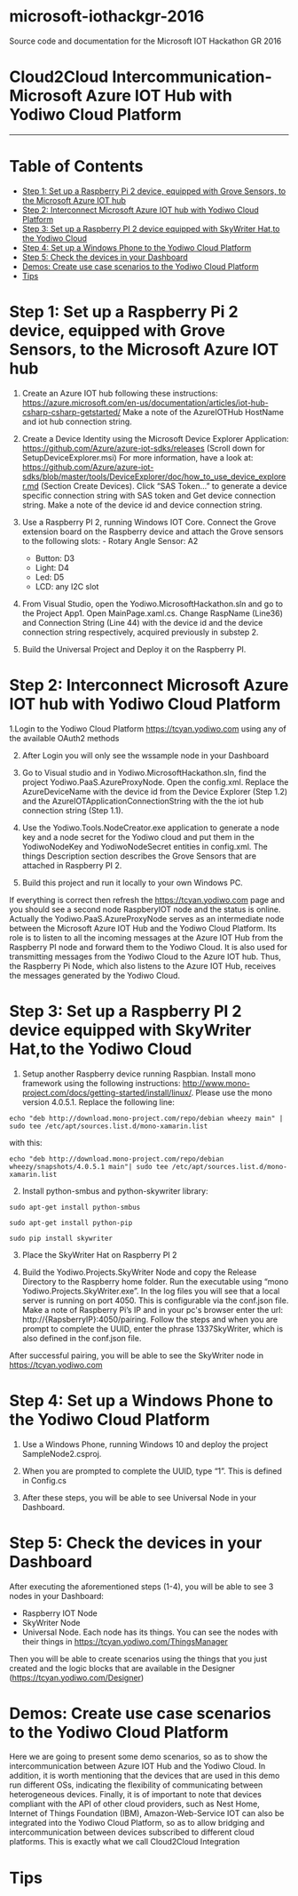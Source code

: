 # microsoft-iothackgr-2016
Source code and documentation for the Microsoft IOT Hackathon GR 2016

Cloud2Cloud Intercommunication- Microsoft Azure IOT Hub with Yodiwo Cloud Platform
===
---

# Table of Contents

-   [Step 1: Set up a Raspberry Pi 2 device, equipped with Grove Sensors, to the Microsoft Azure IOT hub](#Step-1)
-   [Step 2: Interconnect Microsoft Azure IOT hub with Yodiwo Cloud Platform](#Step-2)
-   [Step 3: Set up a Raspberry PI 2 device equipped with SkyWriter Hat,to the Yodiwo Cloud](#Step-3)
-   [Step 4: Set up a Windows Phone to the Yodiwo Cloud Platform](#Step-4)
-   [Step 5: Check the devices in your Dashboard](#Step-5)
-   [Demos: Create use case scenarios to the Yodiwo Cloud Platform](#Demos)
-   [Tips](#tips)

<a name="Step-1"></a>
# Step 1: Set up a Raspberry Pi 2 device, equipped with Grove Sensors, to the Microsoft Azure IOT hub

1. Create an Azure IOT hub following these instructions: 
https://azure.microsoft.com/en-us/documentation/articles/iot-hub-csharp-csharp-getstarted/
Make a note of the AzureIOTHub HostName and iot hub connection string.

2. Create a Device Identity using the Microsoft Device Explorer Application: https://github.com/Azure/azure-iot-sdks/releases
(Scroll down for SetupDeviceExplorer.msi)
For more information, have a look at: https://github.com/Azure/azure-iot-sdks/blob/master/tools/DeviceExplorer/doc/how_to_use_device_explorer.md (Section Create Devices).  Click “SAS Token...” to generate a device specific connection string with SAS token and Get device connection string. Make a note of the device id and device connection string.

3.	Use a Raspberry PI 2, running Windows IOT Core. Connect the Grove extension board on the Raspberry device and attach the Grove sensors to the following slots:
        - Rotary Angle Sensor: A2
	- Button: D3
	- Light: D4
	- Led: D5
	- LCD: any I2C slot

4.	From Visual Studio, open the Yodiwo.MicrosoftHackathon.sln and go to the Project App1. Open MainPage.xaml.cs. Change RaspName (Line36) and Connection String (Line 44) with the device id and the device connection string respectively, acquired previously in substep 2.
	
5.	Build the Universal Project and Deploy it on the Raspberry PI.





<a name="Step-2"></a>
# Step 2: Interconnect Microsoft Azure IOT hub with Yodiwo Cloud Platform

1.Login to the Yodiwo Cloud Platform https://tcyan.yodiwo.com using any of the available OAuth2 methods

2. After Login you will only see the wssample node in your Dashboard

3. Go to Visual studio and in Yodiwo.MicrosoftHackathon.sln, find the project Yodiwo.PaaS.AzureProxyNode. Open the config.xml. Replace the AzureDeviceName with the device id from the Device Explorer (Step 1.2) and the AzureIOTApplicationConnectionString with the the iot hub connection string (Step 1.1). 

4. Use the Yodiwo.Tools.NodeCreator.exe application to generate a node key and a node secret for the Yodiwo cloud and put them in the YodiwoNodeKey and YodiwoNodeSecret entities in config.xml. The things Description section describes the Grove Sensors that are attached in Raspberry PI 2.  

5. Build this project and run it locally to your own Windows PC.

If everything is correct then refresh the  https://tcyan.yodiwo.com page and you should see a second node RaspberyIOT node and the status is online.
Actually the Yodiwo.PaaS.AzureProxyNode serves as an intermediate node between the Microsoft Azure IOT Hub and the Yodiwo Cloud Platform. Its role is to listen to all the incoming messages at the Azure IOT Hub from the Raspberry PI node and forward them to the Yodiwo Cloud. It is also used for transmitting messages from the Yodiwo Cloud to the Azure IOT hub. Thus, the Raspberry Pi Node, which also listens to the Azure IOT Hub, receives the messages generated by the Yodiwo Cloud.





<a name="Step-3"></a>
# Step 3: Set up a Raspberry PI 2 device equipped with SkyWriter Hat,to the Yodiwo Cloud

1. Setup another Raspberry device running Raspbian. Install mono framework using the following instructions:
http://www.mono-project.com/docs/getting-started/install/linux/.
Please use the mono version 4.0.5.1. Replace the following line:
```
echo "deb http://download.mono-project.com/repo/debian wheezy main" | sudo tee /etc/apt/sources.list.d/mono-xamarin.list
```
with this:
```
echo "deb http://download.mono-project.com/repo/debian wheezy/snapshots/4.0.5.1 main"| sudo tee /etc/apt/sources.list.d/mono-xamarin.list
```

2. Install python-smbus and python-skywriter library:
```
sudo apt-get install python-smbus 
```
```
sudo apt-get install python-pip 
```
```
sudo pip install skywriter 
```

3. Place the SkyWriter Hat on Raspberry PI 2

4. Build the Yodiwo.Projects.SkyWriter Node and copy the Release Directory to the Raspberry home folder. Run the executable using “mono Yodiwo.Projects.SkyWriter.exe”. In the log files you will see that a local server is running on port 4050. This is configurable via the conf.json file. Make a note of Raspberry Pi’s IP and in your pc's browser enter the url: http://{RapsberryIP}:4050/pairing. Follow the steps and when you are prompt to complete the UUID, enter the phrase 1337SkyWriter, which is also defined in the conf.json file.

After successful pairing, you will be able to see the SkyWriter node in https://tcyan.yodiwo.com


<a name="Step-4"></a>
# Step 4: Set up a Windows Phone to the Yodiwo Cloud Platform
1. Use a Windows Phone, running Windows 10 and deploy the project SampleNode2.csproj.

2. When you are prompted to complete the UUID, type “1”. This is defined in Config.cs

3. After these steps, you will be able to see Universal Node in your Dashboard.

<a name="Step-5"></a>
# Step 5: Check the devices in your Dashboard
After executing the aforementioned steps (1-4), you will be able to see 3 nodes in your Dashboard:
- Raspberry IOT Node
- SkyWriter Node
- Universal Node.
Each node has its things. You can see the nodes with their things in https://tcyan.yodiwo.com/ThingsManager

Then you will be able to create scenarios using the things that you just created and the logic blocks that are available in the Designer (https://tcyan.yodiwo.com/Designer)


<a name="Demos"></a>
# Demos: Create use case scenarios to the Yodiwo Cloud Platform

Here we are going to present some demo scenarios, so as to show the intercommunication between Azure IOT Hub and the Yodiwo Cloud. In addition, it is worth mentioning that the devices that are used in this demo run different OSs, indicating the flexibility of communicating between heterogeneous devices. Finally, it is of important to note that devices compliant with the API of other cloud providers, such as Nest Home, Internet of Things Foundation (IBM), Amazon-Web-Service IOT can also be integrated into the Yodiwo Cloud Platform, so as to allow bridging and intercommunication between devices subscribed to different cloud platforms. This is exactly what we call Cloud2Cloud Integration

<a name="tips"></a>
# Tips
